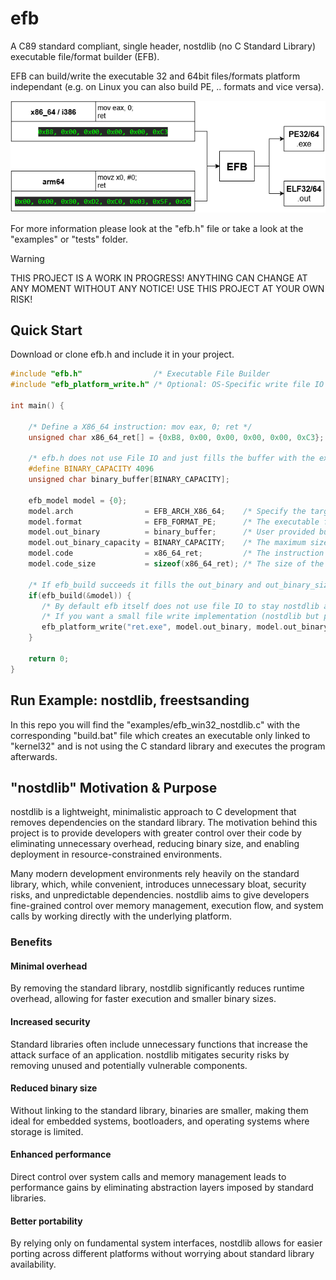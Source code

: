 # efb
A C89 standard compliant, single header, nostdlib (no C Standard Library) executable file/format builder (EFB).

EFB can build/write the executable 32 and 64bit files/formats platform independant (e.g. on Linux you can also build PE, .. formats and vice versa).

<p align="center">
<a href="https://github.com/nickscha/efb"><img src="assets/efb.png"></a>
</p>

For more information please look at the "efb.h" file or take a look at the "examples" or "tests" folder.

> [!WARNING]
> THIS PROJECT IS A WORK IN PROGRESS! ANYTHING CAN CHANGE AT ANY MOMENT WITHOUT ANY NOTICE! USE THIS PROJECT AT YOUR OWN RISK!

## Quick Start

Download or clone efb.h and include it in your project.

```C
#include "efb.h"                /* Executable File Builder                 */
#include "efb_platform_write.h" /* Optional: OS-Specific write file IO API */

int main() {

    /* Define a X86_64 instruction: mov eax, 0; ret */
    unsigned char x86_64_ret[] = {0xB8, 0x00, 0x00, 0x00, 0x00, 0xC3};

    /* efb.h does not use File IO and just fills the buffer with the executable file data */
    #define BINARY_CAPACITY 4096
    unsigned char binary_buffer[BINARY_CAPACITY];

    efb_model model = {0};
    model.arch                = EFB_ARCH_X86_64;    /* Specify the target architecture          */
    model.format              = EFB_FORMAT_PE;      /* The executable file format to be used    */
    model.out_binary          = binary_buffer;      /* User provided buffer for executable data */
    model.out_binary_capacity = BINARY_CAPACITY;    /* The maximum size of the buffer           */
    model.code                = x86_64_ret;         /* The instruction binary                   */
    model.code_size           = sizeof(x86_64_ret); /* The size of the instruction binary array */

    /* If efb_build succeeds it fills the out_binary and out_binary_size */
    if(efb_build(&model)) {
       /* By default efb itself does not use file IO to stay nostdlib and platform independant                                */
       /* If you want a small file write implementation (nostdlib but platform dependant) than include "efb_platform_write.h" */ 
       efb_platform_write("ret.exe", model.out_binary, model.out_binary_size)
    }

    return 0;
}
```

## Run Example: nostdlib, freestsanding

In this repo you will find the "examples/efb_win32_nostdlib.c" with the corresponding "build.bat" file which
creates an executable only linked to "kernel32" and is not using the C standard library and executes the program afterwards.

## "nostdlib" Motivation & Purpose

nostdlib is a lightweight, minimalistic approach to C development that removes dependencies on the standard library. The motivation behind this project is to provide developers with greater control over their code by eliminating unnecessary overhead, reducing binary size, and enabling deployment in resource-constrained environments.

Many modern development environments rely heavily on the standard library, which, while convenient, introduces unnecessary bloat, security risks, and unpredictable dependencies. nostdlib aims to give developers fine-grained control over memory management, execution flow, and system calls by working directly with the underlying platform.

### Benefits

#### Minimal overhead
By removing the standard library, nostdlib significantly reduces runtime overhead, allowing for faster execution and smaller binary sizes.

#### Increased security
Standard libraries often include unnecessary functions that increase the attack surface of an application. nostdlib mitigates security risks by removing unused and potentially vulnerable components.

#### Reduced binary size
Without linking to the standard library, binaries are smaller, making them ideal for embedded systems, bootloaders, and operating systems where storage is limited.

#### Enhanced performance
Direct control over system calls and memory management leads to performance gains by eliminating abstraction layers imposed by standard libraries.

#### Better portability
By relying only on fundamental system interfaces, nostdlib allows for easier porting across different platforms without worrying about standard library availability.
